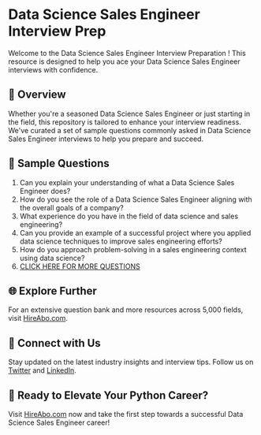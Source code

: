 # Data Science Sales Engineer Interview Prep

Welcome to the Data Science Sales Engineer Interview Preparation ! This resource is designed to help you ace your Data Science Sales Engineer interviews with confidence.

## 🚀 Overview

Whether you're a seasoned Data Science Sales Engineer or just starting in the field, this repository is tailored to enhance your interview readiness. We've curated a set of sample questions commonly asked in Data Science Sales Engineer interviews to help you prepare and succeed.

## 📝 Sample Questions

1. Can you explain your understanding of what a Data Science Sales Engineer does?
2. How do you see the role of a Data Science Sales Engineer aligning with the overall goals of a company?
3. What experience do you have in the field of data science and sales engineering?
4. Can you provide an example of a successful project where you applied data science techniques to improve sales engineering efforts?
5. How do you approach problem-solving in a sales engineering context using data science?
6. [CLICK HERE FOR MORE QUESTIONS](https://hireabo.com/job/0_3_33/Data%20Science%20Sales%20Engineer)

## 🌐 Explore Further

For an extensive question bank and more resources across 5,000 fields, visit [HireAbo.com](https://www.hireabo.com).

## 📱 Connect with Us

Stay updated on the latest industry insights and interview tips. Follow us on [Twitter](https://twitter.com/hireabo) and [LinkedIn](https://www.linkedin.com/in/hire-abo-3609972a8/).

## 🚀 Ready to Elevate Your Python Career?

Visit [HireAbo.com](https://www.hireabo.com) now and take the first step towards a successful Data Science Sales Engineer career!